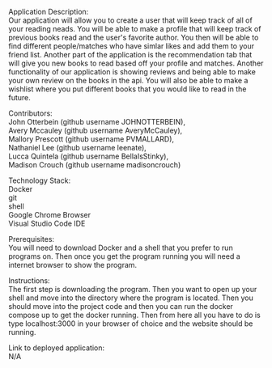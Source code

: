 Application Description: <br />
Our application will allow you to create a user that will keep track of all of your reading neads. 
You will be able to make a profile that will keep track of previous books read
and the user's favorite author. You then will be able to find different people/matches who have simlar likes and add 
them to your friend list. Another part of the application is the recommendation tab that will give you new books
to read based off your profile and matches.
Another functionality of our application is showing reviews and being able to make your own review on 
the books in the api. You will also be able to make a wishlist where you put different books that you 
would like to read in the future. 

Contributors: <br />
John Otterbein (github username JOHNOTTERBEIN), <br />
Avery Mccauley (github username AveryMcCauley), <br />
Mallory Prescott (github username PVMALLARD), <br />
Nathaniel Lee (github username leenate), <br />
Lucca Quintela (github username BellaIsStinky), <br />
Madison Crouch (github username madisoncrouch) <br />

Technology Stack: <br />
Docker <br />
git <br />
shell <br />
Google Chrome Browser <br />
Visual Studio Code IDE <br />

Prerequisites: <br />
You will need to download Docker and a shell that you prefer to run programs on. Then once you get the program running you will need a internet browser to show the program.

Instructions: <br />
The first step is downloading the program. Then you want to open up your shell and move into the directory where the program is located. Then you should move into the project code and then you can run the docker compose up to get the docker running. Then from here all you have to do is type localhost:3000 in your browser of choice and the website should be running.

Link to deployed application: <br />
N/A
